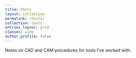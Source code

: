 ```yaml
---
title: Tools
layout: collection
permalink: /tools/
collection: tools
entries_layout: grid
classes: wide
author_profile: false
---
```


Notes on CAD and CAM procedures for tools I've worked with.
